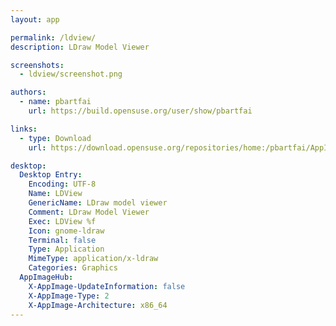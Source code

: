 ```yaml
---
layout: app

permalink: /ldview/
description: LDraw Model Viewer

screenshots:
  - ldview/screenshot.png

authors:
  - name: pbartfai
    url: https://build.opensuse.org/user/show/pbartfai

links:
  - type: Download
    url: https://download.opensuse.org/repositories/home:/pbartfai/AppImage/ldview-latest-x86_64.AppImage.mirrorlist

desktop:
  Desktop Entry:
    Encoding: UTF-8
    Name: LDView
    GenericName: LDraw model viewer
    Comment: LDraw Model Viewer
    Exec: LDView %f
    Icon: gnome-ldraw
    Terminal: false
    Type: Application
    MimeType: application/x-ldraw
    Categories: Graphics
  AppImageHub:
    X-AppImage-UpdateInformation: false
    X-AppImage-Type: 2
    X-AppImage-Architecture: x86_64
---
```


